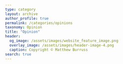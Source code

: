 ```yaml
---
type: category
layout: archive
author_profile: true
permalink: /categories/opinions
taxonomy: Opinion
title: "Opinion"
header:
  og_image: /assets/images/website_feature_image.png
  overlay_image: /assets/images/header-image-4.png
  caption: Copyright © Matthew Burruss
search: true
---
```


<p style="visibility:hidden">Blog posts in category "Opinion